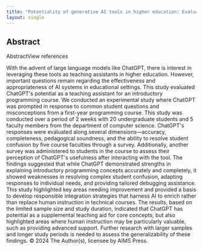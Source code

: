 ```yaml
---
title: "Potentiality of generative AI tools in higher education: Evaluating ChatGPT's viability as a teaching assistant for introductory programming courses"
layout: single
---
```


## Abstract
AbstractView references

With the advent of large language models like ChatGPT, there is interest in leveraging these tools as teaching assistants in higher education. However, important questions remain regarding the effectiveness and appropriateness of AI systems in educational settings. This study evaluated ChatGPT's potential as a teaching assistant for an introductory programming course. We conducted an experimental study where ChatGPT was prompted in response to common student questions and misconceptions from a first-year programming course. This study was conducted over a period of 2 weeks with 20 undergraduate students and 5 faculty members from the department of computer science. ChatGPT's responses were evaluated along several dimensions—accuracy, completeness, pedagogical soundness, and the ability to resolve student confusion by five course faculties through a survey. Additionally, another survey was administered to students in the course to assess their perception of ChatGPT's usefulness after interacting with the tool. The findings suggested that while ChatGPT demonstrated strengths in explaining introductory programming concepts accurately and completely, it showed weaknesses in resolving complex student confusion, adapting responses to individual needs, and providing tailored debugging assistance. This study highlighted key areas needing improvement and provided a basis to develop responsible integration strategies that harness AI to enrich rather than replace human instruction in technical courses. The results, based on the limited sample size and study duration, indicated that ChatGPT has potential as a supplemental teaching aid for core concepts, but also highlighted areas where human instruction may be particularly valuable, such as providing advanced support. Further research with larger samples and longer study periods is needed to assess the generalizability of these findings. © 2024 The Author(s), licensee by AIMS Press.
